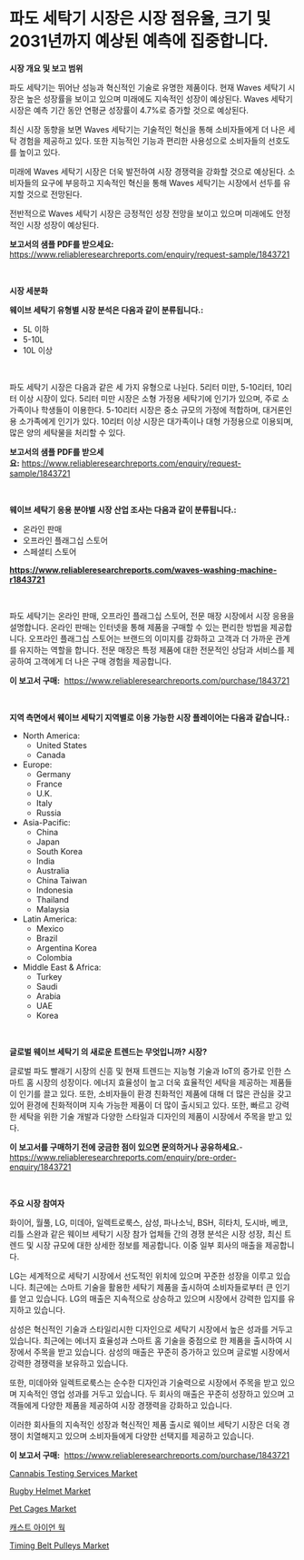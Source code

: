 <p><h1>파도 세탁기 시장은 시장 점유율, 크기 및 2031년까지 예상된 예측에 집중합니다.</h1></p><p><strong>시장 개요 및 보고 범위</strong></p>
<p><p>파도 세탁기는 뛰어난 성능과 혁신적인 기술로 유명한 제품이다. 현재 Waves 세탁기 시장은 높은 성장률을 보이고 있으며 미래에도 지속적인 성장이 예상된다. Waves 세탁기 시장은 예측 기간 동안 연평균 성장률이 4.7%로 증가할 것으로 예상된다.</p><p>최신 시장 동향을 보면 Waves 세탁기는 기술적인 혁신을 통해 소비자들에게 더 나은 세탁 경험을 제공하고 있다. 또한 지능적인 기능과 편리한 사용성으로 소비자들의 선호도를 높이고 있다.</p><p>미래에 Waves 세탁기 시장은 더욱 발전하여 시장 경쟁력을 강화할 것으로 예상된다. 소비자들의 요구에 부응하고 지속적인 혁신을 통해 Waves 세탁기는 시장에서 선두를 유지할 것으로 전망된다.</p><p>전반적으로 Waves 세탁기 시장은 긍정적인 성장 전망을 보이고 있으며 미래에도 안정적인 시장 성장이 예상된다.</p></p>
<p><strong>보고서의 샘플 PDF를 받으세요:</strong> <a href="https://www.reliableresearchreports.com/enquiry/request-sample/1843721">https://www.reliableresearchreports.com/enquiry/request-sample/1843721</a></p>
<p>&nbsp;</p>
<p><strong>시장 세분화</strong></p>
<p><strong>웨이브 세탁기 유형별 시장 분석은 다음과 같이 분류됩니다.:</strong></p>
<p><ul><li>5L 이하</li><li>5-10L</li><li>10L 이상</li></ul></p>
<p>&nbsp;</p>
<p><p>파도 세탁기 시장은 다음과 같은 세 가지 유형으로 나뉜다. 5리터 미만, 5-10리터, 10리터 이상 시장이 있다. 5리터 미만 시장은 소형 가정용 세탁기에 인기가 있으며, 주로 소가족이나 학생들이 이용한다. 5-10리터 시장은 중소 규모의 가정에 적합하며, 대거론인용 소가족에게 인기가 있다. 10리터 이상 시장은 대가족이나 대형 가정용으로 이용되며, 많은 양의 세탁물을 처리할 수 있다.</p></p>
<p><strong>보고서의 샘플 PDF를 받으세요:</strong>&nbsp;<a href="https://www.reliableresearchreports.com/enquiry/request-sample/1843721">https://www.reliableresearchreports.com/enquiry/request-sample/1843721</a></p>
<p>&nbsp;</p>
<p><strong> 웨이브 세탁기 응용 분야별 시장 산업 조사는 다음과 같이 분류됩니다.:</strong></p>
<p><ul><li>온라인 판매</li><li>오프라인 플래그십 스토어</li><li>스페셜티 스토어</li></ul></p>
<p><strong><a href="https://www.reliableresearchreports.com/waves-washing-machine-r1843721">https://www.reliableresearchreports.com/waves-washing-machine-r1843721</a></strong></p>
<p>&nbsp;</p>
<p><p>파도 세탁기는 온라인 판매, 오프라인 플래그십 스토어, 전문 매장 시장에서 시장 응용을 설명합니다. 온라인 판매는 인터넷을 통해 제품을 구매할 수 있는 편리한 방법을 제공합니다. 오프라인 플래그십 스토어는 브랜드의 이미지를 강화하고 고객과 더 가까운 관계를 유지하는 역할을 합니다. 전문 매장은 특정 제품에 대한 전문적인 상담과 서비스를 제공하여 고객에게 더 나은 구매 경험을 제공합니다.</p></p>
<p><strong>이 보고서 구매:</strong>&nbsp; <a href="https://www.reliableresearchreports.com/purchase/1843721">https://www.reliableresearchreports.com/purchase/1843721</a></p>
<p>&nbsp;</p>
<p><strong>지역 측면에서 웨이브 세탁기 지역별로 이용 가능한 시장 플레이어는 다음과 같습니다.:</strong></p>
<p><ul>
    <li>
        North America:
        <ul>
            <li>United States</li>
            <li>Canada</li>
        </ul>
    </li>
    <li>
        Europe:
        <ul>
            <li>Germany</li>
            <li>France</li>
            <li>U.K.</li>
            <li>Italy</li>
            <li>Russia</li>
        </ul>
    </li>
    <li>
        Asia-Pacific:
        <ul>
            <li>China</li>
            <li>Japan</li>
            <li>South Korea</li>
            <li>India</li>
            <li>Australia</li>
            <li>China Taiwan</li>
            <li>Indonesia</li>
            <li>Thailand</li>
            <li>Malaysia</li>
        </ul>
    </li>
    <li>
        Latin America:
        <ul>
            <li>Mexico</li>
            <li>Brazil</li>
            <li>Argentina Korea</li>
            <li>Colombia</li>
        </ul>
    </li>
    <li>
        Middle East & Africa:
        <ul>
            <li>Turkey</li>
            <li>Saudi</li>
            <li>Arabia</li>
            <li>UAE</li>
            <li>Korea</li>
        </ul>
    </li>
    </ul></p>
<p>&nbsp;</p>
<p><strong>글로벌 웨이브 세탁기 의 새로운 트렌드는 무엇입니까? 시장?</strong></p>
<p><p>글로벌 파도 빨래기 시장의 신흥 및 현재 트렌드는 지능형 기술과 IoT의 증가로 인한 스마트 홈 시장의 성장이다. 에너지 효율성이 높고 더욱 효율적인 세탁을 제공하는 제품들이 인기를 끌고 있다. 또한, 소비자들이 환경 친화적인 제품에 대해 더 많은 관심을 갖고 있어 환경에 친화적이며 지속 가능한 제품이 더 많이 출시되고 있다. 또한, 빠르고 강력한 세탁을 위한 기술 개발과 다양한 스타일과 디자인의 제품이 시장에서 주목을 받고 있다.</p></p>
<p><strong>이 보고서를 구매하기 전에 궁금한 점이 있으면 문의하거나 공유하세요.</strong>- <a href="https://www.reliableresearchreports.com/enquiry/pre-order-enquiry/1843721">https://www.reliableresearchreports.com/enquiry/pre-order-enquiry/1843721</a></p>
<p>&nbsp;</p>
<p><strong>주요 시장 참여자</strong></p>
<p><p>화이어, 월풀, LG, 미데아, 일렉트로룩스, 삼성, 파나소닉, BSH, 히타치, 도시바, 베코, 리틀 스완과 같은 웨이브 세탁기 시장 참가 업체들 간의 경쟁 분석은 시장 성장, 최신 트렌드 및 시장 규모에 대한 상세한 정보를 제공합니다. 이중 일부 회사의 매출을 제공합니다.</p><p>LG는 세계적으로 세탁기 시장에서 선도적인 위치에 있으며 꾸준한 성장을 이루고 있습니다. 최근에는 스마트 기술을 활용한 세탁기 제품을 출시하여 소비자들로부터 큰 인기를 얻고 있습니다. LG의 매출은 지속적으로 상승하고 있으며 시장에서 강력한 입지를 유지하고 있습니다.</p><p>삼성은 혁신적인 기술과 스타일리시한 디자인으로 세탁기 시장에서 높은 성과를 거두고 있습니다. 최근에는 에너지 효율성과 스마트 홈 기술을 중점으로 한 제품을 출시하여 시장에서 주목을 받고 있습니다. 삼성의 매출은 꾸준히 증가하고 있으며 글로벌 시장에서 강력한 경쟁력을 보유하고 있습니다.</p><p>또한, 미데아와 일렉트로룩스는 순수한 디자인과 기술력으로 시장에서 주목을 받고 있으며 지속적인 영업 성과를 거두고 있습니다. 두 회사의 매출은 꾸준히 성장하고 있으며 고객들에게 다양한 제품을 제공하여 시장 경쟁력을 강화하고 있습니다.</p><p>이러한 회사들의 지속적인 성장과 혁신적인 제품 출시로 웨이브 세탁기 시장은 더욱 경쟁이 치열해지고 있으며 소비자들에게 다양한 선택지를 제공하고 있습니다.</p></p>
<p><strong>이 보고서 구매:</strong>&nbsp;&nbsp;<a href="https://www.reliableresearchreports.com/purchase/1843721">https://www.reliableresearchreports.com/purchase/1843721</a></p>
<p><p><a href="https://www.linkedin.com/pulse/cannabis-testing-services-market-exploring-share-trends-future-udvle">Cannabis Testing Services Market</a></p><p><a href="https://issuu.com/reportprime-2/docs/rugby-helmet-market-size-2030.pptx">Rugby Helmet Market</a></p><p><a href="https://issuu.com/reportprime-2/docs/pet-cages-market-size-2030.pptx">Pet Cages Market</a></p><p><a href="https://github.com/KellyLyncyh543964/Market-Research-Report-List-1/blob/main/450159066896.md">캐스트 아이언 웍</a></p><p><a href="https://www.linkedin.com/pulse/timing-belt-pulleys-market-insight-trends-growth-forecasted-from-tymqe">Timing Belt Pulleys Market</a></p></p>